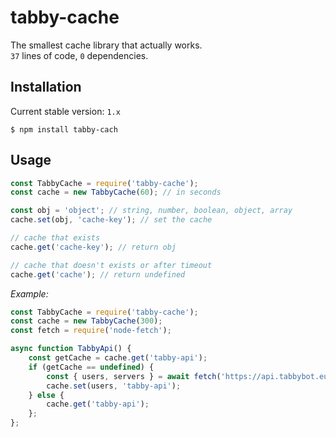# tabby-cache
The smallest cache library that actually works.\
`37` lines of code, `0` dependencies.

## Installation

Current stable version: `1.x`

```
$ npm install tabby-cach
```

## Usage

```js
const TabbyCache = require('tabby-cache');
const cache = new TabbyCache(60); // in seconds

const obj = 'object'; // string, number, boolean, object, array
cache.set(obj, 'cache-key'); // set the cache

// cache that exists
cache.get('cache-key'); // return obj

// cache that doesn't exists or after timeout
cache.get('cache'); // return undefined
```

*Example:*
```js
const TabbyCache = require('tabby-cache');
const cache = new TabbyCache(300);
const fetch = require('node-fetch');

async function TabbyApi() {
    const getCache = cache.get('tabby-api');
    if (getCache == undefined) {
        const { users, servers } = await fetch('https://api.tabbybot.eu/').then(res => res.json());
        cache.set(users, 'tabby-api');
    } else {
        cache.get('tabby-api');
    };
};
```
